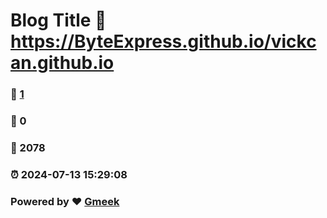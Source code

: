 # Blog Title :link: https://ByteExpress.github.io/vickcan.github.io 
### :page_facing_up: [1](https://ByteExpress.github.io/vickcan.github.io/tag.html) 
### :speech_balloon: 0 
### :hibiscus: 2078 
### :alarm_clock: 2024-07-13 15:29:08 
### Powered by :heart: [Gmeek](https://github.com/Meekdai/Gmeek)
